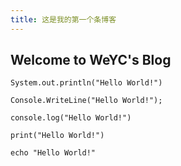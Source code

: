 ```yaml
---
title: 这是我的第一个条博客
---
```


 

 

## Welcome to WeYC's Blog

 

 

```
System.out.println("Hello World!")

Console.WriteLine("Hello World!");

console.log("Hello World!")

print("Hello World!")

echo "Hello World!"
```
